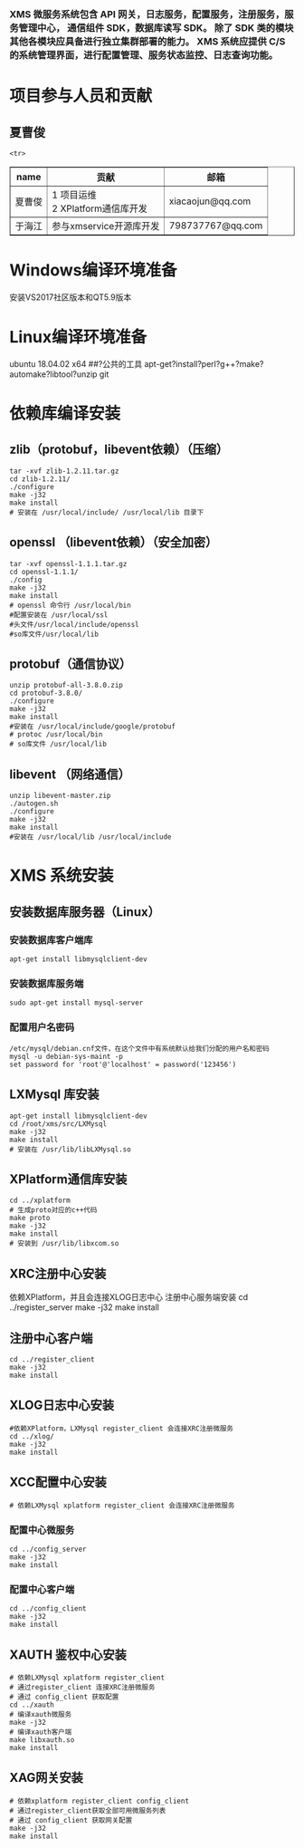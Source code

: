 
###  XMS 微服务系统包含 API 网关，日志服务，配置服务，注册服务，服务管理中心， 通信组件 SDK，数据库读写 SDK。 除了 SDK 类的模块其他各模块应具备进行独立集群部署的能力。 XMS 系统应提供 C/S 的系统管理界面，进行配置管理、服务状态监控、日志查询功能。 

# 项目参与人员和贡献
## 夏曹俊 

<table border=1>
<tr>
<th>name</th>
<th>贡献</th>
<th>邮箱</th>
</tr>
<tr>
<td>
夏曹俊
</td>
<td>
1 项目运维<br>
2 XPlatform通信库开发
</td>
<td>
xiacaojun@qq.com
</td>
</tr>
    
    
    <tr>
<td>
于海江
</td>
<td>
参与xmservice开源库开发
</td>
<td>
798737767@qq.com
</td>
</tr>

</table>



# Windows编译环境准备
安装VS2017社区版本和QT5.9版本
# Linux编译环境准备
ubuntu 18.04.02 x64
##?公共的工具
    apt-get?install?perl?g++?make?automake?libtool?unzip git
# 依赖库编译安装
## zlib（protobuf，libevent依赖）（压缩）
    tar -xvf zlib-1.2.11.tar.gz
    cd zlib-1.2.11/
    ./configure
    make -j32
    make install
    # 安装在 /usr/local/include/ /usr/local/lib 目录下

## openssl （libevent依赖）（安全加密）
    tar -xvf openssl-1.1.1.tar.gz
    cd openssl-1.1.1/
    ./config
    make -j32
    make install
    # openssl 命令行 /usr/local/bin
    #配置安装在 /usr/local/ssl 
    #头文件/usr/local/include/openssl
    #so库文件/usr/local/lib
## protobuf（通信协议）
    unzip protobuf-all-3.8.0.zip
    cd protobuf-3.8.0/
    ./configure
    make -j32
    make install
    #安装在 /usr/local/include/google/protobuf 
    # protoc /usr/local/bin
    # so库文件 /usr/local/lib
## libevent （网络通信）
    unzip libevent-master.zip
    ./autogen.sh
    ./configure
    make -j32
    make install
    #安装在 /usr/local/lib /usr/local/include


# XMS 系统安装

## 安装数据库服务器（Linux）
### 安装数据库客户端库
    apt-get install libmysqlclient-dev
### 安装数据库服务端
    sudo apt-get install mysql-server
### 配置用户名密码
    /etc/mysql/debian.cnf文件，在这个文件中有系统默认给我们分配的用户名和密码
    mysql -u debian-sys-maint -p 
    set password for 'root'@'localhost' = password('123456')
## LXMysql 库安装
    apt-get install libmysqlclient-dev
    cd /root/xms/src/LXMysql
    make -j32
    make install
    # 安装在 /usr/lib/libLXMysql.so
## XPlatform通信库安装
    cd ../xplatform
    # 生成proto对应的c++代码
    make proto  
    make -j32
    make install
    # 安装到 /usr/lib/libxcom.so
## XRC注册中心安装
依赖XPlatform，并且会连接XLOG日志中心
注册中心服务端安装
    cd ../register_server
    make -j32
    make install
## 注册中心客户端
    cd ../register_client
    make -j32
    make install
## XLOG日志中心安装
    #依赖XPlatform，LXMysql register_client 会连接XRC注册微服务
    cd ../xlog/
    make -j32
    make install
## XCC配置中心安装
    # 依赖LXMysql xplatform register_client 会连接XRC注册微服务
### 配置中心微服务
    cd ../config_server
    make -j32
    make install
### 配置中心客户端
    cd ../config_client
    make -j32
    make install
## XAUTH 鉴权中心安装
    # 依赖LXMysql xplatform register_client 
    # 通过register_client 连接XRC注册微服务
    # 通过 config_client 获取配置
    cd ../xauth
    # 编译xauth微服务
    make -j32  
    # 编译xauth客户端
    make libxauth.so
    make install
## XAG网关安装
    # 依赖xplatform register_client config_client
    # 通过register_client获取全部可用微服务列表
    # 通过 config_client 获取网关配置
    make -j32
    make install
